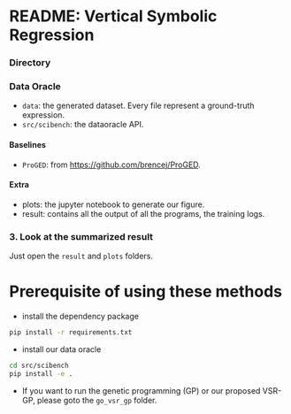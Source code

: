 # README: Vertical Symbolic Regression #

### Directory

### Data Oracle

- `data`: the generated dataset. Every file represent a ground-truth expression.
- `src/scibench`: the dataoracle API.

#### Baselines
- `ProGED`: from https://github.com/brencej/ProGED.


#### Extra
- plots: the jupyter notebook to generate our figure.
- result: contains all the output of all the programs, the training logs.


### 3. Look at the summarized result
Just open the `result` and `plots` folders.


# Prerequisite of using these methods
- install the dependency package
```bash
pip install -r requirements.txt
```
- install our data oracle
```bash
cd src/scibench
pip install -e .
```

- If you want to run the genetic programming (GP) or our proposed VSR-GP, please goto the `go_vsr_gp` folder.
